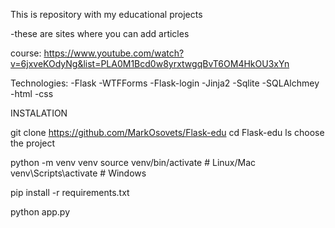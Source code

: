 
This is repository with my educational projects

-these are sites where you can add articles

course: https://www.youtube.com/watch?v=6jxveKOdyNg&list=PLA0M1Bcd0w8yrxtwgqBvT6OM4HkOU3xYn

Technologies:
-Flask
-WTFForms
-Flask-login
-Jinja2
-Sqlite
-SQLAlchmey
-html
-css

INSTALATION

git clone https://github.com/MarkOsovets/Flask-edu
cd Flask-edu
ls 
choose the project

python -m venv venv
source venv/bin/activate  # Linux/Mac
venv\Scripts\activate # Windows 
 
 pip install -r requirements.txt
 
 python app.py
